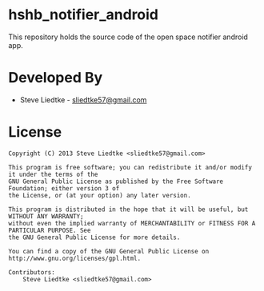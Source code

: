 hshb_notifier_android
=====================

This repository holds the source code of the open space notifier android app.

Developed By
============

* Steve Liedtke - <sliedtke57@gmail.com>

License
=======

    Copyright (C) 2013 Steve Liedtke <sliedtke57@gmail.com>
 
	This program is free software; you can redistribute it and/or modify it under the terms of the 
	GNU General Public License as published by the Free Software Foundation; either version 3 of 
	the License, or (at your option) any later version.
	 
	This program is distributed in the hope that it will be useful, but WITHOUT ANY WARRANTY; 
	without even the implied warranty of MERCHANTABILITY or FITNESS FOR A PARTICULAR PURPOSE. See 
	the GNU General Public License for more details.

	You can find a copy of the GNU General Public License on http://www.gnu.org/licenses/gpl.html.

	Contributors:
		Steve Liedtke <sliedtke57@gmail.com>
